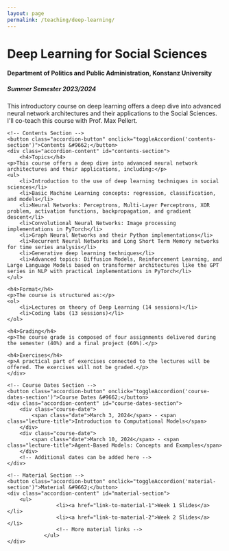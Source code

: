 ```yaml
---
layout: page
permalink: /teaching/deep-learning/
---
```


<div class="course-page-container">
    <h1>Deep Learning for Social Sciences</h1>
    <h4>Department of Politics and Public Administration, Konstanz University</h4>
    <h5>Summer Semester 2023/2024</h5>
    <p>This introductory course on deep learning offers a deep dive into advanced neural network architectures and their
applications to the Social Sciences. I'll co-teach this course with Prof. Max Pellert.</p>

    <!-- Contents Section -->
    <button class="accordion-button" onclick="toggleAccordion('contents-section')">Contents &#9662;</button>
    <div class="accordion-content" id="contents-section">
        <h4>Topics</h4>
    <p>This course offers a deep dive into advanced neural network architectures and their applications, including:</p>
    <ul>
        <li>Introduction to the use of deep learning techniques in social sciences</li>
        <li>Basic Machine Learning concepts: regression, classification, and models</li>
        <li>Neural Networks: Perceptrons, Multi-Layer Perceptrons, XOR problem, activation functions, backpropagation, and gradient descent</li>
        <li>Convolutional Neural Networks: Image processing implementations in PyTorch</li>
        <li>Graph Neural Networks and their Python implementations</li>
        <li>Recurrent Neural Networks and Long Short Term Memory networks for time series analysis</li>
        <li>Generative deep learning techniques</li>
        <li>Advanced topics: Diffusion Models, Reinforcement Learning, and Large Language Models based on transformer architectures like the GPT series in NLP with practical implementations in PyTorch</li>
    </ul>

    <h4>Format</h4>
    <p>The course is structured as:</p>
    <ol>
        <li>Lectures on theory of Deep Learning (14 sessions)</li>
        <li>Coding labs (13 sessions)</li>
    </ol>

    <h4>Grading</h4>
    <p>The course grade is composed of four assignments delivered during the semester (40%) and a final project (60%).</p>

    <h4>Exercises</h4>
    <p>A practical part of exercises connected to the lectures will be offered. The exercises will not be graded.</p>
    </div>
    
    <!-- Course Dates Section -->
    <button class="accordion-button" onclick="toggleAccordion('course-dates-section')">Course Dates &#9662;</button>
    <div class="accordion-content" id="course-dates-section">
        <div class="course-date">
            <span class="date">March 3, 2024</span> - <span class="lecture-title">Introduction to Computational Models</span>
        </div>
        <div class="course-date">
            <span class="date">March 10, 2024</span> - <span class="lecture-title">Agent-Based Models: Concepts and Examples</span>
        </div>
        <!-- Additional dates can be added here -->
    </div>

    <!-- Material Section -->
    <button class="accordion-button" onclick="toggleAccordion('material-section')">Material &#9662;</button>
    <div class="accordion-content" id="material-section">
		<ul>
                    <li><a href="link-to-material-1">Week 1 Slides</a></li>
                    <li><a href="link-to-material-2">Week 2 Slides</a></li>
                    <!-- More material links -->
                </ul>
    </div>

</div>

